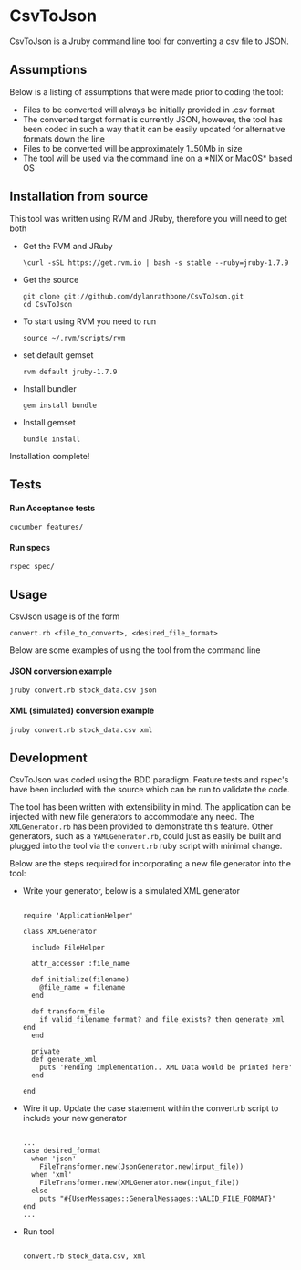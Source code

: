 CsvToJson
=========

CsvToJson is a Jruby command line tool for converting a csv file to JSON.

Assumptions
-----------

<p>Below is a listing of assumptions that were made prior to coding the tool:</p>

<ul>
<li>Files to be converted will always be initially provided in .csv format</li>
<li>The converted target format is currently JSON, however, the tool has been coded in such a way that it can be easily updated for alternative formats down the line</li>
<li>Files to be converted will be approximately 1..50Mb in size</li>
<li>The tool will be used via the command line on a *NIX or MacOS* based OS</li>
</ul>

Installation from source
-------------------------

<p>This tool was written using RVM and JRuby, therefore you will need to get both</p>

<ul>
<li>Get the RVM and JRuby
<pre><code>\curl -sSL https://get.rvm.io | bash -s stable --ruby=jruby-1.7.9
</code></pre>
</li>
<li>Get the source
<pre><code>git clone git://github.com/dylanrathbone/CsvToJson.git
cd CsvToJson
</code></pre>
<li>To start using RVM you need to run
<pre><code>source ~/.rvm/scripts/rvm
</code></pre>
<li>set default gemset
<pre><code>rvm default jruby-1.7.9
</code></pre>
</li>
<li>Install bundler
<pre><code>gem install bundle
</code></pre>
<li>Install gemset
<pre><code>bundle install
</code></pre>
</li>
</ul>

<p>Installation complete!</p>

Tests
-----

<h4>Run Acceptance tests</h4>

<pre><code>cucumber features/
</code></pre>


<h4>Run specs</h4>

<pre><code>rspec spec/
</code></pre>

Usage
-----

<p>CsvJson usage is of the form</p>

<pre><code>convert.rb &lt;file_to_convert&gt;, &lt;desired_file_format&gt;
</code></pre>

<p>Below are some examples of using the tool from the command line</p>

<h4>JSON conversion example</h4>

<pre><code>jruby convert.rb stock_data.csv json
</code></pre>

<h4>XML (simulated) conversion example</h4>

<pre><code>jruby convert.rb stock_data.csv xml
</code></pre>

Development
------------

CsvToJson was coded using the BDD paradigm. Feature tests and rspec's have been included with the source which can be run to validate the code.

The tool has been written with extensibility in mind. The application can be injected with new file generators to accommodate any need. The `XMLGenerator.rb`
has been provided to demonstrate this feature. Other generators, such as a `YAMLGenerator.rb`, could just as easily be built and plugged into the tool via the `convert.rb` ruby script
with minimal change.

Below are the steps required for incorporating a new file generator into the tool:

<ul>
<li>Write your generator, below is a simulated XML generator
</li>


<pre><code>
require 'ApplicationHelper'

class XMLGenerator

  include FileHelper

  attr_accessor :file_name

  def initialize(filename)
    @file_name = filename
  end

  def transform_file
    if valid_filename_format? and file_exists? then generate_xml end
  end

  private
  def generate_xml
    puts 'Pending implementation.. XML Data would be printed here'
  end

end
</code></pre>
</ul>

<ul>
<li>Wire it up. Update the case statement within the convert.rb script to include your new generator
</li>

<pre><code>
...
case desired_format
  when 'json'
    FileTransformer.new(JsonGenerator.new(input_file))
  when 'xml'
    FileTransformer.new(XMLGenerator.new(input_file))
  else
    puts "#{UserMessages::GeneralMessages::VALID_FILE_FORMAT}"
end
...
</code></pre>
</ul>

<ul>
<li>Run tool
</li>

<pre><code>
convert.rb stock_data.csv, xml
</code></pre>

</ul>



